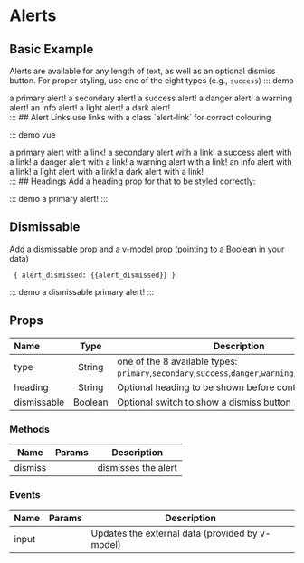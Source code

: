 # Alerts
## Basic Example
Alerts are available for any length of text, as well as an optional dismiss button.
For proper styling, use one of the eight types (e.g., `success`)
::: demo
<div>
	<alert type="primary"> a primary alert! </alert>
	<alert type="secondary"> a secondary alert! </alert>
	<alert type="success"> a success alert! </alert>
	<alert type="danger"> a danger alert! </alert>
	<alert type="warning"> a warning alert! </alert>
	<alert type="info"> an info alert! </alert>
	<alert type="light"> a light alert! </alert>
	<alert type="dark"> a dark alert! </alert>
</div>
:::
## Alert Links
use links with a class `alert-link` for correct colouring

::: demo vue
<div>
	<alert type="primary">
	 a primary alert <a class="alert-link">with a link</a>! 
	</alert>
	<alert type="secondary">
	 a secondary alert <a class="alert-link">with a link</a>! 
	</alert>
	<alert type="success">
	 a success alert <a class="alert-link">with a link</a>! 
	</alert>
	<alert type="danger">
	 a danger alert <a class="alert-link">with a link</a>! 
	</alert>
	<alert type="warning">
	 a warning alert <a class="alert-link">with a link</a>! 
	</alert>
	<alert type="info">
	 an info alert <a class="alert-link">with a link</a>! 
	</alert>
	<alert type="light">
	 a light alert <a class="alert-link">with a link</a>! 
	</alert>
	<alert type="dark">
	 a dark alert <a class="alert-link">with a link</a>! 
	</alert>
</div>
:::
## Headings
Add a heading prop for that to be styled correctly:

::: demo
<alert type="primary" heading="My Alert Heading!">
	a primary alert!
</alert>
:::   

## Dismissable
Add a dismissable prop and a v-model prop (pointing to a Boolean in your data)

<pre class="language-js"><code> { alert_dismissed: {{alert_dismissed}} }</code></pre>

::: demo
<alert type="primary" dismissable v-model="alert_dismissed" v-if="!alert_dismissed">
	a dismissable primary alert!
</alert>
:::

## Props
Name        | Type    | Description | Default
:--------   | :----:  | ----------- | :-----:
type        | String  | one of the 8 available types: `primary`,`secondary`,`success`,`danger`,`warning`,`info`,`light`,`dark` | `warning`
heading			| String	| Optional heading to be shown before contents of alert |
dismissable | Boolean	| Optional switch to show a dismiss button

### Methods
Name             | Params | Description
---------------- | -------| -------------------
dismiss          |        | dismisses the alert

### Events
Name             | Params | Description
---------------- | -------| -------------------
input            |        | Updates the external data (provided by v-model)

<script>
export default {
	data () {
    return {
    	alert_dismissed: false,
    	types: ['primary','secondary','success','danger','warning','info','light','dark'],
    }
  },
}
</script>
